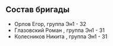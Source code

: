 ## Состав бригады
- Орлов Егор, группа Эн1 - 32
- Глазовский Роман , группа Эн1 - 31
- Колесников Никита , группа Эн1 - 31
